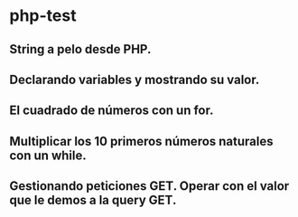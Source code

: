 # php-test

## String a pelo desde PHP.
## Declarando variables y mostrando su valor.
## El cuadrado de números con un for.
## Multiplicar los 10 primeros números naturales con un while.
## Gestionando peticiones GET. Operar con el valor que le demos a la query GET.
